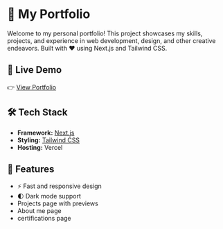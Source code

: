 # 💼 My Portfolio

Welcome to my personal portfolio! This project showcases my skills, projects, and experience in web development, design, and other creative endeavors. Built with ❤️ using Next.js and Tailwind CSS.

## 🚀 Live Demo

👉 [View Portfolio](https://doward.vercel.app)

## 🛠 Tech Stack

- **Framework:** [Next.js](https://nextjs.org/)
- **Styling:** [Tailwind CSS](https://tailwindcss.com/)
- **Hosting:** Vercel 

## 📂 Features

- ⚡ Fast and responsive design
- 🌓 Dark mode support
- Projects page with previews
- About me page
- certifications page

